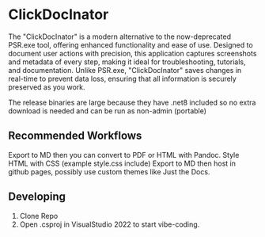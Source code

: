 # ClickDocInator
The "ClickDocInator" is a modern alternative to the now-deprecated PSR.exe tool, offering enhanced functionality and ease of use. Designed to document user actions with precision, this application captures screenshots and metadata of every step, making it ideal for troubleshooting, tutorials, and documentation. Unlike PSR.exe, "ClickDocInator" saves changes in real-time to prevent data loss, ensuring that all information is securely preserved as you work.

The release binaries are large because they have .net8 included so no extra download is needed and can be run as non-admin (portable)

## Recommended Workflows
Export to MD then you can convert to PDF or HTML with Pandoc. Style HTML with CSS (example style.css include)
Export to MD then host in github pages, possibly use custom themes like Just the Docs. 


## Developing
1. Clone Repo
2. Open .csproj in VisualStudio 2022 to start vibe-coding.
